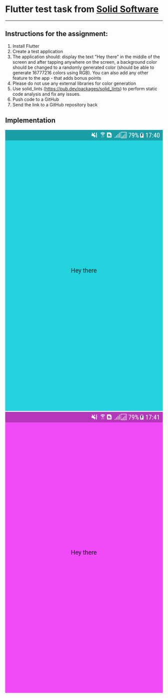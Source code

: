 # Flutter test task from [Solid Software](https://solid.software/)

***

## Instructions for the assignment:

1. Install Flutter
2. Create a test application
3. The application should: display the text "Hey there" in the middle of the screen and after tapping anywhere on the screen, a background color should be changed to a randomly generated color (should be able to generate 16777216 colors using RGB). You can also add any other feature to the app - that adds bonus points
4. Please do not use any external libraries for color generation
5. Use solid_lints (https://pub.dev/packages/solid_lints) to perform static code analysis and fix any issues.
6. Push code to a GitHub
7. Send the link to a GitHub repository back

## Implementation

![Screenshot_1](assets/images/Screenshot_1.png) ![Screenshot_2](assets/images/Screenshot_2.png)
